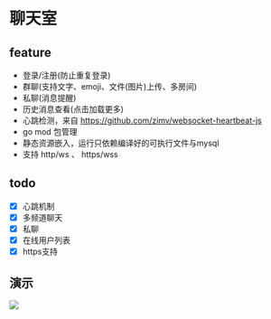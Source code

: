 # 聊天室

## feature
- 登录/注册(防止重复登录)
- 群聊(支持文字、emoji、文件(图片)上传、多房间)
- 私聊(消息提醒)
- 历史消息查看(点击加载更多)
- 心跳检测，来自 https://github.com/zimv/websocket-heartbeat-js
- go mod 包管理
- 静态资源嵌入，运行只依赖编译好的可执行文件与mysql
- 支持 http/ws 、 https/wss


## todo
- [x] 心跳机制
- [x] 多频道聊天
- [x] 私聊
- [x] 在线用户列表
- [x] https支持

## 演示

![](./images/WX20201130-012328@2x.png)
